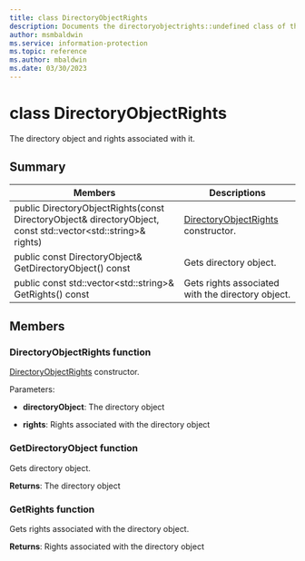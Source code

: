 ```yaml
---
title: class DirectoryObjectRights 
description: Documents the directoryobjectrights::undefined class of the Microsoft Information Protection (MIP) SDK.
author: msmbaldwin
ms.service: information-protection
ms.topic: reference
ms.author: mbaldwin
ms.date: 03/30/2023
---
```


# class DirectoryObjectRights 
The directory object and rights associated with it.
  
## Summary
 Members                        | Descriptions                                
--------------------------------|---------------------------------------------
public DirectoryObjectRights(const DirectoryObject& directoryObject, const std::vector\<std::string\>& rights)  |  [DirectoryObjectRights](#class_directory_object_rights) constructor.
public const DirectoryObject& GetDirectoryObject() const  |  Gets directory object.
public const std::vector\<std::string\>& GetRights() const  |  Gets rights associated with the directory object.
  
## Members
  
### DirectoryObjectRights function
[DirectoryObjectRights](undefined) constructor.

Parameters:  
* **directoryObject**: The directory object 


* **rights**: Rights associated with the directory object


  
### GetDirectoryObject function
Gets directory object.

  
**Returns**: The directory object
  
### GetRights function
Gets rights associated with the directory object.

  
**Returns**: Rights associated with the directory object